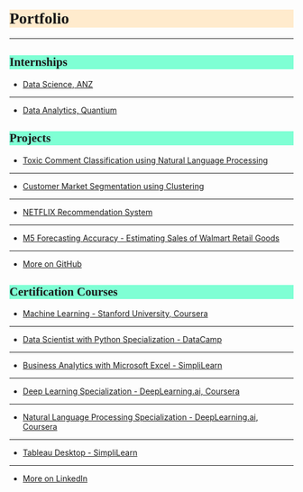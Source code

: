 <h1 style="background-color:BlanchedAlmond;font-family:Candara;">Portfolio</h1>

---

<h2 style="background-color:Aquamarine;font-family:Candara;">Internships</h2>

- [Data Science, ANZ](/Internships/ANZ.md)

---

- [Data Analytics, Quantium](/Internships/QUANT.md)

<h2 style="background-color:Aquamarine;font-family:Candara;">Projects</h2>

- [Toxic Comment Classification using Natural Language Processing](/Projects/Toxic.md)

---

- [Customer Market Segmentation using Clustering](/Projects/Customer.md)

---

- [NETFLIX Recommendation System](/Projects/Netflix.md)

---

- [M5 Forecasting Accuracy - Estimating Sales of Walmart Retail Goods](/Projects/M5.md)

---

- <a href="https://github.com/ace-it-n/Projects" target="_blank">More on GitHub</a>

<h2 style="background-color:Aquamarine;font-family:Candara;">Certification Courses</h2>

- [Machine Learning - Stanford University, Coursera](/Courses/ML.md)

---

- [Data Scientist with Python Specialization - DataCamp](/Courses/DSDC.md)

---

- [Business Analytics with Microsoft Excel - SimpliLearn](/Courses/BASL.md)

---

- [Deep Learning Specialization - DeepLearning.ai, Coursera](Courses/DL.md)

---

- [Natural Language Processing Specialization - DeepLearning.ai, Coursera](Courses/NLP.md)

---

- [Tableau Desktop - SimpliLearn](Courses/TDSL.md)

---

- <a href="https://www.linkedin.com/in/ace-it-n/" target="_blank">More on LinkedIn</a>
